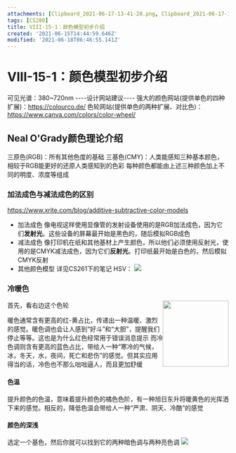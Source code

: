 ```yaml
---
attachments: [Clipboard_2021-06-17-13-41-28.png, Clipboard_2021-06-17-14-09-04.png, Clipboard_2021-06-17-14-11-21.png, Clipboard_2021-06-17-14-18-01.png, Clipboard_2021-06-17-14-24-30.png, Clipboard_2021-06-17-15-01-27.png, Clipboard_2021-06-18-14-34-42.png, Clipboard_2021-06-18-14-34-55.png, Clipboard_2021-06-18-14-38-09.png, Clipboard_2021-06-18-14-40-08.png, Clipboard_2021-06-18-14-43-10.png]
tags: [CS280]
title: VIII-15-1：颜色模型初步介绍
created: '2021-06-15T14:44:59.646Z'
modified: '2021-06-18T06:46:55.141Z'
---
```


# VIII-15-1：颜色模型初步介绍
可见光谱：380~720nm
----设计网站建议----
强大的颜色网站(提供单色的四种扩展)：https://colourco.de/
色轮网站(提供单色的两种扩展、对比色)：https://www.canva.com/colors/color-wheel/
##  Neal O'Grady颜色理论介绍
三原色(RGB)：所有其他色度的基础
三基色(CMY)：人类能感知三种基本颜色，相较于RGB能更好的还原人类感知到的色彩
每种颜色都能由上述三种颜色加上不同的明度、浓度等组成
### 加法成色与减法成色的区别
https://www.xrite.com/blog/additive-subtractive-color-models
- 加法成色
像电视这样使用显像管的发射设备使用的是RGB加法成色，因为它们**发射光**。这些设备的屏幕最开始是黑色的，随后模拟RGB成色
- 减法成色
像打印机在纸和其他基材上产生颜色，所以他们必须使用反射光，使用的是CMYK减法成色，因为它们**反射光**。打印纸最开始是白色的，然后模拟CMYK反射
- 其他颜色模型
详见CS261下的笔记
HSV：
![](@attachment/Clipboard_2021-06-17-14-18-01.png)

### 冷暖色
首先，看右边这个色轮
<img src="@attachment/Clipboard_2021-06-17-13-41-28.png"  width=150px  style="float: right;">

暖色通常含有更高的红-黄占比，传递出一种温暖、激烈的感觉。暖色调也会让人感到“好斗”和“大胆”，提醒我们停止等等。这也是为什么红色经常用于错误消息提示
而冷色调则含有更高的蓝色占比，带给人一种“寒冷的气候，冰，冬天，水，夜间，死亡和悲伤”的感觉。但其实应用得当的话，冷色也不那么咄咄逼人，而且更加舒缓

#### 色温
提升颜色的色温，意味着提升颜色的橘色色阶，有一种旭日东升将暖黄色的光挥洒下来的感觉。相反的，降低色温会带给人一种“严肃、阴天、冷酷”的感觉

#### 颜色的深浅
选定一个基色，然后你就可以找到它的两种暗色调与两种亮色调
![](@attachment/Clipboard_2021-06-17-14-11-21.png)




















